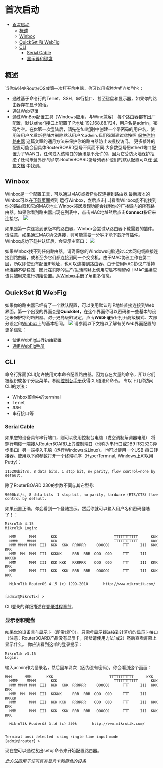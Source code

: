 # 首次启动
- [首次启动](#%E9%A6%96%E6%AC%A1%E5%90%AF%E5%8A%A8)
  - [概述](#%E6%A6%82%E8%BF%B0)
  - [Winbox](#winbox)
  - [QuickSet 和 WebFig](#quickset-%E5%92%8C-webfig)
  - [CLI](#cli)
    - [Serial Cable](#serial-cable)
    - [显示器和键盘](#%E6%98%BE%E7%A4%BA%E5%99%A8%E5%92%8C%E9%94%AE%E7%9B%98)
## 概述
当你安装完RouterOS或第一次打开路由器，你可以用多种方式连接到它：
- 通过基于命令行的Telnet、SSH、串行接口、甚至键盘和显示器，如果你的路由器存在显卡的话。
- 通过Web界面
- 通过WinBox配置工具（Windows应用，与Wine兼容）
每个路由器都有出厂配置，默认ether1接口上配置了IP地址 192.168.88.1/24，用户名是admin，密码为空。在你第一次登陆后，请先在full组别中创建一个带密码的用户名，使用该用户名重新登陆并删除默认用户名admin.我们强烈建议你按照 [保护你的路由器]() 这篇文章的通用方法来保护你的路由器防止未授权访问。
更多额外的配置可能会因具体RouterBOARD型号不同而不同.大多数型号把ether1端口配置为了WAN口，任何进入该端口的通讯是不允许的，因为它受防火墙保护拒绝了任何来自外部的请求.RouterBOARD型号列表和他们的默认配置可以在 [这篇文档]() 中找到。
## Winbox
Winbox是一个配置工具，可以通过MAC或者IP协议连接到路由器.最新版本的Winbox可以在[下载页面](https://mikrotik.com/download)找到
运行Winbox，然后点击[...]看看Winbox能不能找到你的路由器和它的MAC地址.Winbox邻居发现功能会找到你的广播域内的所有路由器。如果你看到路由器出现在列表中，点击MAC地址然后点击**Connect**按钮来连接它。
![](https://wiki.mikrotik.com/images/thumb/a/aa/Winbox-loader2.png/400px-Winbox-loader2.png)

如果是第一次连接到该版本的路由器，Winbox会尝试从路由器下载需要的插件。请注意，如果通过MAC协议连接，则可能需要一分钟才能下载所有插件。 Winbox成功下载并认证后，会显示主窗口：
![](https://wiki.mikrotik.com/images/2/2f/Winbox-workarea.png)

如果Winbox找不到任何路由器，请确保您的Windows电脑通过以太网电缆直接连接到路由器，或者至少它们都连接到同一个交换机。由于MAC协议工作在第二层，所以即使没有配置IP地址，也可以连接到路由器。由于使用MAC协议广播持续连接不够稳定，因此在实际的生产/生活网络上使用它是不明智的！MAC连接应该只被用来进行初始设置。从[Winbox手册]()了解更多信息。
## QuickSet 和 WebFig
如果你的路由器已经有了一个默认配置，可以使用默认的IP地址直接连接到Web界面。第一个出现的界面会是**QuickSet**，在这个界面你可以密码和一些基本的设定来保护你的路由器。对于更高级的设定，点击**WebFig**按钮打开高级模式，大部分设定和[Winbox](#winbox)上的基本相同。
![](https://wiki.mikrotik.com/images/thumb/7/7c/Quickset.jpg/800px-Quickset.jpg)
请参阅以下文档以了解有关Web界面配置的更多信息：
- [使用WebFig进行初始配置]()
- [通用WebFig手册]()
## CLI
命令行界面(CLI)允许使用文本命令配置路由器。因为存在大量的命令，所以它们被组织成各个分级菜单。参阅[控制台手册]()获得CLI语法和命令。
有以下几种访问CLI的方法：
- Winbox菜单中的terminal
- Telnet
- SSH
- 串行接口等
### Serial Cable
如果您的设备具有串行端口，则可以使用控制台电缆（或空调制解调器电缆）
将穿行电缆一端接入RouterBOARD上的控制端口（也称为串行口或DB9 RS232C异步串口）另一端接入电脑（运行Windows或Linux）。也可以使用一个USB-串口转接器。使用以下的参数打开一个终端程序（HyperTerminal, Windows上可以用Putty）：
``` 
115200bit/s, 8 data bits, 1 stop bit, no parity, flow control=none by default.
```
除了RouterBOARD 230的参数不同与其它型号:
``` 
9600bit/s, 8 data bits, 1 stop bit, no parity, hardware (RTS/CTS) flow control by default.
```
如果设置正确，你会看到一个登陆提示。然后你就可以输入用户名和密码登陆了！：
``` 
MikroTik 4.15
MikroTik Login: 

  MMM      MMM       KKK                          TTTTTTTTTTT      KKK
  MMMM    MMMM       KKK                          TTTTTTTTTTT      KKK
  MMM MMMM MMM  III  KKK  KKK  RRRRRR     OOOOOO      TTT     III  KKK  KKK
  MMM  MM  MMM  III  KKKKK     RRR  RRR  OOO  OOO     TTT     III  KKKKK
  MMM      MMM  III  KKK KKK   RRRRRR    OOO  OOO     TTT     III  KKK KKK
  MMM      MMM  III  KKK  KKK  RRR  RRR   OOOOOO      TTT     III  KKK  KKK

  MikroTik RouterOS 4.15 (c) 1999-2010       http://www.mikrotik.com/


[admin@MikroTik] > 
```
CLI登录的详细描述在[登录过程章节]()。
### 显示器和键盘
如果您的设备具有显示卡（即常规PC），只需将显示器连接到计算机的显示卡接口（注意：RouterBOARD产品没有显示卡，所以请使用方法1或2）然后查看屏幕上显示什么。 你应该看到这样的登录提示：
```
MikroTik v3.16
Login:
```
输入admin作为登录名，然后回车两次（因为没有密码），你会看到这个画面：
```
MMM      MMM       KKK                          TTTTTTTTTTT      KKK
  MMMM    MMMM       KKK                          TTTTTTTTTTT      KKK
  MMM MMMM MMM  III  KKK  KKK  RRRRRR     OOOOOO      TTT     III  KKK  KKK
  MMM  MM  MMM  III  KKKKK     RRR  RRR  OOO  OOO     TTT     III  KKKKK
  MMM      MMM  III  KKK KKK   RRRRRR    OOO  OOO     TTT     III  KKK KKK
  MMM      MMM  III  KKK  KKK  RRR  RRR   OOOOOO      TTT     III  KKK  KKK 

  MikroTik RouterOS 3.16 (c) 2008       http://www.mikrotik.com/


Terminal ansi detected, using single line input mode
[admin@router] >
```
现在您可以通过发出setup命令来开始配置路由器。

*此方法适用于任何具有显示卡和键盘的设备*